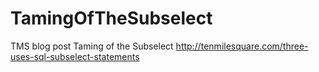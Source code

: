 # TamingOfTheSubselect
TMS blog post Taming of the Subselect
http://tenmilesquare.com/three-uses-sql-subselect-statements
